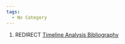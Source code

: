 ```yaml
---
tags:
  - No Category
---
```

1.  REDIRECT [Timeline Analysis
    Bibliography](timeline_analysis_bibliography.md)